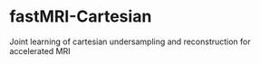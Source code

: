# fastMRI-Cartesian
Joint learning of cartesian undersampling and reconstruction for accelerated MRI
